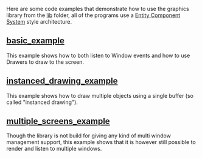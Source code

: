 Here are some code examples that demonstrate how to use the graphics library from the [lib](../lib/) folder, all of the programs use a [Entity Component System](https://en.wikipedia.org/wiki/Entity_component_system) style architecture.

## [basic_example](./basic_example/)
This example shows how to both listen to Window events and how to use Drawers to draw to the screen.

## [instanced_drawing_example](./instanced_drawing_example/)
This example shows how to draw multiple objects using a single buffer (so called "instanced drawing").

## [multiple_screens_example](./multiple_screens_example/)
Though the library is not build for giving any kind of multi window management support, this example shows that it is however still possible to render and listen to multiple windows.